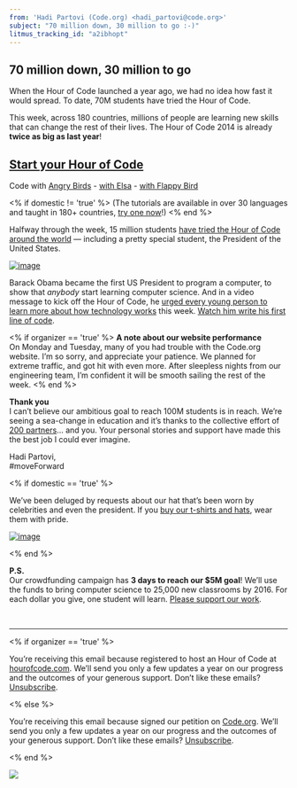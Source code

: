 ```yaml
---
from: 'Hadi Partovi (Code.org) <hadi_partovi@code.org>'
subject: "70 million down, 30 million to go :-)"
litmus_tracking_id: "a2ibhopt"
---
```

## 70 million down, 30 million to go

When the Hour of Code launched a year ago, we had no idea how fast it would spread. To date, 70M students have tried the Hour of Code.

This week, across 180 countries, millions of people are learning new skills that can change the rest of their lives. The Hour of Code 2014 is already **twice as big as last year**!

## [Start your Hour of Code](https://code.org/)
Code with [Angry Birds](https://code.org/hoc) - [with Elsa](https://code.org/frozen) - [with Flappy Bird](https://code.org/flappy)

<% if domestic != 'true' %>
(The tutorials are available in over 30 languages and taught in 180+ countries, [try one now](https://code.org/learn/)!)
<% end %>

Halfway through the week, 15 million students [have tried the Hour of Code around the world](http://code.org/) — including a pretty special student, the President of the United States.

[![image](https://code.org/images/email/fit-500/fist-bump.png)](http://youtu.be/AI_dayIQWV4)

Barack Obama became the first US President to program a computer, to show that *anybody* start learning computer science. And in a video message to kick off the Hour of Code, he [urged every young person to learn more about how technology works](https://www.youtube.com/watch?v=JDw1ii7aKwg) this week. [Watch him write his first line of code](http://youtu.be/AI_dayIQWV4).

<% if organizer == 'true' %>
**A note about our website performance**<br />
On Monday and Tuesday, many of you had trouble with the Code.org website. I’m so sorry, and appreciate your patience. We planned for extreme traffic, and got hit with even more. After sleepless nights from our engineering team, I’m confident it will be smooth sailing the rest of the week. 
<% end %>

**Thank you**<br />
I can’t believe our ambitious goal to reach 100M students is in reach. We’re seeing a sea-change in education and it’s thanks to the collective effort of [200 partners](https://code.org/about/partners/)... and you. Your personal stories and support have made this the best job I could ever imagine. 

Hadi Partovi,<br />#moveForward


<% if domestic == 'true' %>

We’ve been deluged by requests about our hat that’s been worn by celebrities and even the president. If you [buy our t-shirts and hats](https://code.org/shop/), wear them with pride.

[![image](https://code.org/images/email/fit-400/swag.png)](https://code.org/shop/)

<% end %>

**P.S.**<br />
Our crowdfunding campaign has **3 days to reach our $5M goal**! We’ll use the funds to bring computer science to 25,000 new classrooms by 2016. For each dollar you give, one student will learn. [Please support our work](https://code.org/donate/).

<br/>
<hr/>

<% if organizer == 'true' %>

You’re receiving this email because registered to host an Hour of Code at [hourofcode.com](http://hourofcode.com/). We’ll send you only a few updates a year on our progress and the outcomes of your generous support. Don’t like these emails? [Unsubscribe](<%= unsubscribe_link %>).

<% else %>

You’re receiving this email because signed our petition on [Code.org](http://code.org/). We’ll send you only a few updates a year on our progress and the outcomes of your generous support. Don’t like these emails? [Unsubscribe](<%= unsubscribe_link %>).

<% end %>

![](<%= tracking_pixel %>)

